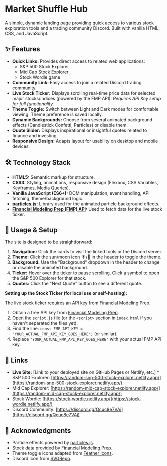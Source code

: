 # Market Shuffle Hub

A simple, dynamic landing page providing quick access to various stock exploration tools and a trading community Discord. Built with vanilla HTML, CSS, and JavaScript.

## ✨ Features

* **Quick Links:** Provides direct access to related web applications:
    * S&P 500 Stock Explorer
    * Mid Cap Stock Explorer
    * Stock Wordle game
* **Community Link:** Easy access to join a related Discord trading community.
* **Live Stock Ticker:** Displays scrolling real-time price data for selected major stocks/indices (powered by the FMP API). *Requires API Key setup for full functionality.*
* **Theme Toggle:** Switch between Light and Dark modes for comfortable viewing. Theme preference is saved locally.
* **Dynamic Backgrounds:** Choose from several animated background effects (Candlestick Confetti, Particles) or disable them.
* **Quote Slider:** Displays inspirational or insightful quotes related to finance and investing.
* **Responsive Design:** Adapts layout for usability on desktop and mobile devices.

## 🛠️ Technology Stack

* **HTML5:** Semantic markup for structure.
* **CSS3:** Styling, animations, responsive design (Flexbox, CSS Variables, Keyframes, Media Queries).
* **Vanilla JavaScript (ES6+):** DOM manipulation, event handling, API fetching, theme/background logic.
* **[particles.js](https://github.com/VincentGarreau/particles.js/):** Library used for the animated particle background effects.
* **[Financial Modeling Prep (FMP) API](https://site.financialmodelingprep.com/developer/docs/):** Used to fetch data for the live stock ticker.



## 🚀 Usage & Setup

The site is designed to be straightforward:

1.  **Navigation:** Click the cards to visit the linked tools or the Discord server.
2.  **Theme:** Click the sun/moon icon ☀️/🌙 in the header to toggle the theme.
3.  **Background:** Use the "Background" dropdown in the header to change or disable the animated background.
4.  **Ticker:** Hover over the ticker to pause scrolling. Click a symbol to open the S&P 500 Explorer for that stock.
5.  **Quotes:** Click the "Next Quote" button to see a different quote.

**Setting up the Stock Ticker (for local use or self-hosting):**

The live stock ticker requires an API key from Financial Modeling Prep.

1.  Obtain a free API key from [Financial Modeling Prep](https://site.financialmodelingprep.com/).
2.  Open the `script.js` file (or the `<script>` section in `index.html` if you haven't separated the files yet).
3.  Find the line: `const FMP_API_KEY = "YOUR_ACTUAL_FMP_API_KEY_GOES_HERE";` (or similar).
4.  Replace `"YOUR_ACTUAL_FMP_API_KEY_GOES_HERE"` with your actual FMP API key.


## 🔗 Links

* **Live Site:** [Link to your deployed site on GitHub Pages or Netlify, etc.] * S&P 500 Explorer: [https://random-snp-500-stock-explorer.netlify.app/](https://random-snp-500-stock-explorer.netlify.app/)
* Mid Cap Explorer: [https://random-mid-cap-stock-explorer.netlify.app/](https://random-mid-cap-stock-explorer.netlify.app/)
* Stock Wordle: [https://stock-wordle.netlify.app/](https://stock-wordle.netlify.app/)
* Discord Community: [https://discord.gg/Qcuc8e7VAj](https://discord.gg/Qcuc8e7VAj)

## 🙏 Acknowledgments

* Particle effects powered by [particles.js](https://github.com/VincentGarreau/particles.js/).
* Stock data provided by [Financial Modeling Prep](https://site.financialmodelingprep.com/).
* Theme toggle icons adapted from [Feather Icons](https://feathericons.com/).
* Discord icon from [SVGRepo](https://www.svgrepo.com/).
